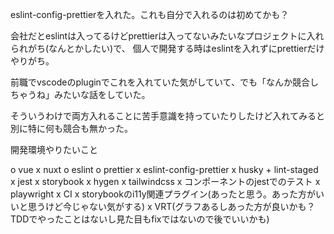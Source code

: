 eslint-config-prettierを入れた。これも自分で入れるのは初めてかも？

会社だとeslintは入ってるけどprettierは入ってないみたいなプロジェクトに入れられがち(なんとかしたい)で、
個人で開発する時はeslintを入れずにprettierだけやりがち。

前職でvscodeのpluginでこれを入れていた気がしていて、でも「なんか競合しちゃうね」みたいな話をしていた。

そういうわけで両方入れることに苦手意識を持っていたりしたけど入れてみると別に特に何も競合も無かった。

開発環境やりたいこと

o vue
x nuxt
o eslint
o prettier
x eslint-config-prettier
x husky + lint-staged
x jest
x storybook
x hygen
x tailwindcss
x コンポーネントのjestでのテスト
x playwright
x CI
x storybookのi11y関連プラグイン(あったと思う。あった方がいいと思うけど今じゃない気がする)
x VRT(グラフあるしあった方が良いかも？TDDでやったことはないし見た目もfixではないので後でいいかも)
